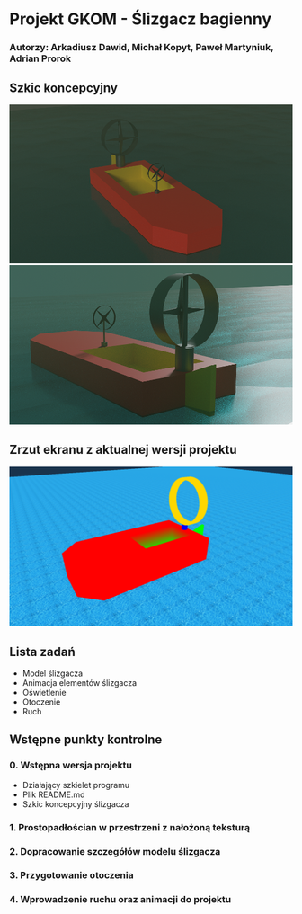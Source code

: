 # Projekt GKOM - Ślizgacz bagienny
### Autorzy: Arkadiusz Dawid, Michał Kopyt, Paweł Martyniuk, Adrian Prorok
## Szkic koncepcyjny
![szkic_przod](./Docs/Pictures/szkic_przod.png)
![szkic_tyl](./Docs/Pictures/szkic_tyl.png)

## Zrzut ekranu z aktualnej wersji projektu
![aktualny_stan2](./Docs/Pictures/aktualny_stan2.png)

## Lista zadań
* Model ślizgacza
* Animacja elementów ślizgacza
* Oświetlenie
* Otoczenie
* Ruch

## Wstępne punkty kontrolne
### 0. Wstępna wersja projektu
* Działający szkielet programu
* Plik README.md
* Szkic koncepcyjny ślizgacza
### 1. Prostopadłościan w przestrzeni z nałożoną teksturą
### 2. Dopracowanie szczegółów modelu ślizgacza
### 3. Przygotowanie otoczenia
### 4. Wprowadzenie ruchu oraz animacji do projektu
